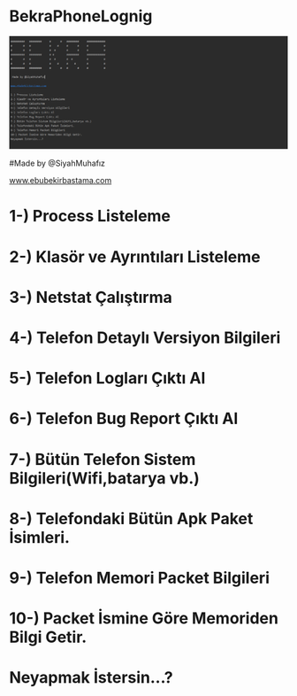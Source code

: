 # BekraPhoneLognig
![](https://github.com/ebubekirbastama/BekraPhoneLognig/blob/master/1.png)

#Made by @SiyahMuhafız

www.ebubekirbastama.com

# 1-) Process Listeleme
# 2-) Klasör ve Ayrıntıları Listeleme
# 3-) Netstat Çalıştırma
# 4-) Telefon Detaylı Versiyon Bilgileri
# 5-) Telefon Logları Çıktı Al
# 6-) Telefon Bug Report Çıktı Al
# 7-) Bütün Telefon Sistem Bilgileri(Wifi,batarya vb.)
# 8-) Telefondaki Bütün Apk Paket İsimleri.
# 9-) Telefon Memori Packet Bilgileri
# 10-) Packet İsmine Göre Memoriden Bilgi Getir.
# Neyapmak İstersin...?
